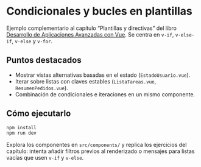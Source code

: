 # Condicionales y bucles en plantillas

Ejemplo complementario al capítulo “Plantillas y directivas” del libro [Desarrollo de Aplicaciones Avanzadas con Vue](https://salesmendesandre.github.io/daa_vue/main/vue/p1c3_plantillas_y_directivas.html). Se centra en `v-if`, `v-else-if`, `v-else` y `v-for`.

## Puntos destacados
- Mostrar vistas alternativas basadas en el estado (`EstadoUsuario.vue`).
- Iterar sobre listas con claves estables (`ListaTareas.vue`, `ResumenPedidos.vue`).
- Combinación de condicionales e iteraciones en un mismo componente.

## Cómo ejecutarlo
```bash
npm install
npm run dev
```

Explora los componentes en `src/components/` y replica los ejercicios del capítulo: intenta añadir filtros previos al renderizado o mensajes para listas vacías que usen `v-if` y `v-else`.
